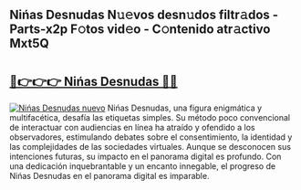 ## Nińas Desnudas N𝚞𝚎vos desn𝚞dos filtr𝚊dos - Parts-x2p F𝚘tos vid𝚎o - C𝚘ntenido atr𝚊ctivo Mxt5Q

# <h2><a href="http://mbd3zj2.tromn.icu/?c=Ni%c5%84as+Desnudas">🔗👉👉👉 Nińas Desnudas 🔗🔗</a></h2>

[![Nińas Desnudas nuevo](https://i.imgur.com/pEAQMta.gif)](http://mbd3zj2.tromn.icu/?c=Ni%c5%84as+Desnudas)
Nińas Desnudas, una figura enigmática y multifacética, desafía las etiquetas simples. Su método poco convencional de interactuar con audiencias en línea ha atraído y ofendido a los observadores, estimulando debates sobre el consentimiento, la identidad y las complejidades de las sociedades virtuales. Aunque se desconocen sus intenciones futuras, su impacto en el panorama digital es profundo. Con una dedicación inquebrantable y un encanto innegable, el progreso de Nińas Desnudas en el panorama digital es imparable.
